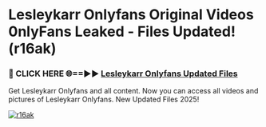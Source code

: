 # Lesleykarr Onlyfans Original Videos 0nlyFans Leaked - Files Updated! (r16ak)

<h3>🔴 CLICK HERE 🌐==►► <a href="https://tinyurl.com/ms9xzufz" rel="nofollow">Lesleykarr Onlyfans Updated Files</a></h3>

Get Lesleykarr Onlyfans and all content. Now you can access all videos and pictures of Lesleykarr Onlyfans. New Updated Files 2025!

[![r16ak](https://i.imgur.com/ppqm5kG.gif)](https://tinyurl.com/ms9xzufz)
